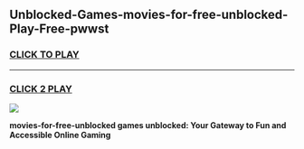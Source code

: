 
## Unblocked-Games-movies-for-free-unblocked-Play-Free-pwwst
<h3>
<a href="https://premium76.site?title=movies-for-free-unblocked&ref=18A1">CLICK TO PLAY</a></h3>
<hr>

<h3>
<a href="https://premium76.site?title=movies-for-free-unblocked&ref=18A1">CLICK 2 PLAY</a>
  
</h3>

<a href="https://premium76.site?title=movies-for-free-unblocked&ref=18A1"><img src="https://clearcache.store/games.png"></a>


**movies-for-free-unblocked games unblocked: Your Gateway to Fun and Accessible Online Gaming**

